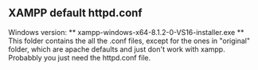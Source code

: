 ## XAMPP default httpd.conf
Windows version:
** xampp-windows-x64-8.1.2-0-VS16-installer.exe **
This folder contains the all the .conf files, except for the ones in "original" folder, which are apache defaults and just don't work with xampp. Probabbly you just need the httpd.conf file.
